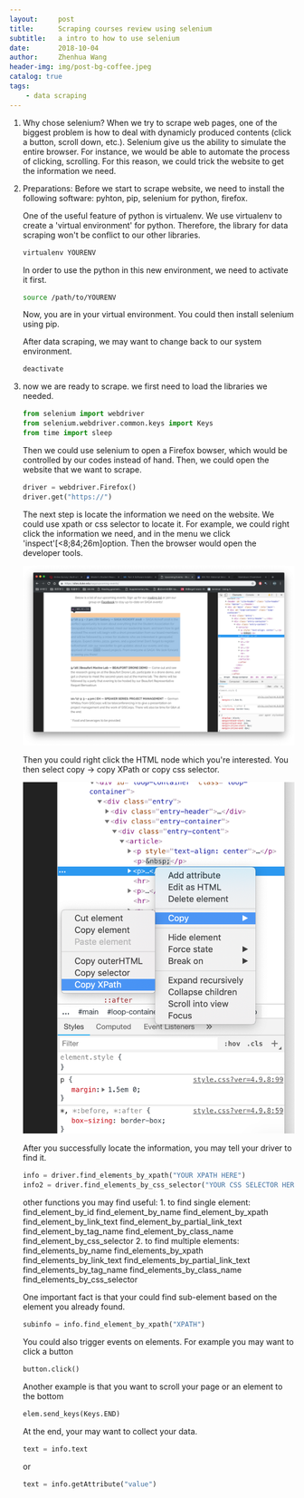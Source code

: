 ```yaml
---
layout:     post
title:      Scraping courses review using selenium
subtitle:   a intro to how to use selenium
date:       2018-10-04
author:     Zhenhua Wang
header-img: img/post-bg-coffee.jpeg
catalog: true
tags:
    - data scraping
---
```


1. Why chose selenium?
   When we try to scrape web pages, one of the biggest problem is how to deal with dynamicly produced contents (click a button, scroll down, etc.). Selenium give us the ability to simulate the entire browser. For instance, we would be able to automate the process of clicking, scrolling. For this reason, we could trick the website to get the information we need.

2. Preparations:
   Before we start to scrape website, we need to install the following software: pyhton, pip, selenium for python, firefox.

    One of the useful feature of python is virtualenv. We use virtualenv to create a 'virtual environment' for python. Therefore, the library for data scraping won't be conflict to our other libraries.

    ```sh
    virtualenv YOURENV
    ```

    In order to use the python in this new environment, we need to activate it first.
    ```sh
    source /path/to/YOURENV
    ```

    Now, you are in your virtual environment. You could then install selenium using pip.

    After data scraping, we may want to change back to our system environment.
    ```sh
    deactivate
    ```
3. now we are ready to scrape.
    we first need to load the libraries we needed.
    ```python
    from selenium import webdriver
    from selenium.webdriver.common.keys import Keys
    from time import sleep
    ```
    Then we could use selenium to open a Firefox bowser, which would be controlled by our codes instead of hand. Then, we could open the website that we want to scrape.

    ```python
    driver = webdriver.Firefox()
    driver.get("https://")
    ```

    The next step is locate the information we need on the website. We could use xpath or css selector to locate it. For example, we could right click the information we need, and in the menu we click 'inspect'[<8;84;26m]option. Then the browser would open the developer tools.

    ![alt text](img/scraping/find_elem.png)

    Then you could right click the HTML node which you're interested. You then select copy -> copy XPath or copy css selector.

    ![copy xpath](img/scraping/copy_xpath.png)

    After you successfully locate the information, you may tell your driver to find it.

    ```python
    info = driver.find_elements_by_xpath("YOUR XPATH HERE")
    info2 = driver.find_elements_by_css_selector("YOUR CSS SELECTOR HERE")
    ```
    other functions you may find useful:
        1. to find single element:
           find_element_by_id
           find_element_by_name
           find_element_by_xpath
           find_element_by_link_text
           find_element_by_partial_link_text
           find_element_by_tag_name
           find_element_by_class_name
           find_element_by_css_selector
        2. to find multiple elements:
           find_elements_by_name
           find_elements_by_xpath
           find_elements_by_link_text
           find_elements_by_partial_link_text
           find_elements_by_tag_name
           find_elements_by_class_name
           find_elements_by_css_selector

    One important fact is that your could find sub-element based on the element you already found.
    ```python
    subinfo = info.find_element_by_xpath("XPATH")
    ```
    You could also trigger events on elements. For example you may want to click a button
    ```python
    button.click()
    ```

    Another example is that you want to scroll your page or an element to the bottom
    ```python
    elem.send_keys(Keys.END)
    ```

    At the end, your may want to collect your data.

    ```python
    text = info.text
    ```

    or

    ```python
    text = info.getAttribute("value")
    ```
